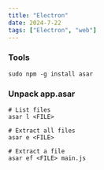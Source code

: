 ```yaml
---
title: "Electron"
date: 2024-7-22
tags: ["Electron", "web"]
---
```


### Tools

```console
sudo npm -g install asar
```

### Unpack app.asar

```console
# List files
asar l <FILE>
```

```console
# Extract all files
asar e <FILE>
```

```console
# Extract a file
asar ef <FILE> main.js
```
